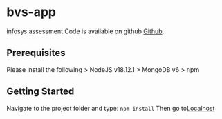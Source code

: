 # bvs-app
 infosys assessment
    Code is available on github [Github](https://github.com/DnAlvrz/bvs-app.git "Don's github").
## Prerequisites
Please install the following
    > NodeJS v18.12.1
    > MongoDB v6
    > npm
## Getting Started
Navigate to the project folder and type:
    ```npm install```
Then go to[Localhost](http://localhost:3000 "Don's github")
